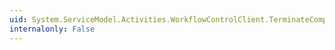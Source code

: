 ```yaml
---
uid: System.ServiceModel.Activities.WorkflowControlClient.TerminateCompleted
internalonly: False
---
```

